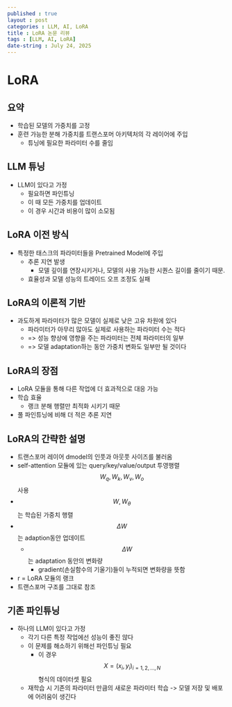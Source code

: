 ```yaml
---
published : true
layout : post
categories : LLM, AI, LoRA
title : LoRA 논문 리뷰
tags : [LLM, AI, LoRA]
date-string : July 24, 2025
---
```


# LoRA
## 요약
- 학습된 모델의 가중치를 고정
- 훈련 가능한 분해 가중치를 트랜스포머 아키텍처의 각 레이어에 주입
    - 튜닝에 필요한 파라미터 수를 줄임


## LLM 튜닝
- LLM이 있다고 가정
    - 필요하면 파인튜닝
    - 이 때 모든 가중치를 업데이트
    - 이 경우 시간과 비용이 많이 소모됨

## LoRA 이전 방식

- 특정한 태스크의 파라미터들을 Pretrained Model에 주입
    - 추론 지연 발생
        - 모델 깊이를 연장시키거나, 모델의 사용 가능한 시퀀스 길이를 줄이기 때문.
    - 효율성과 모델 성능의 트레이드 오프 조정도 실패

## LoRA의 이론적 기반
- 과도하게 파라미터가 많은 모델이 실제로 낮은 고유 차원에 있다
    - 파라미터가 아무리 많아도 실제로 사용하는 파라미터 수는 적다
    - => 성능 향상에 영향을 주는 파라미터는 전체 파라미터의 일부
    - => 모델 adaptation하는 동안 가중치 변화도 일부만 될 것이다

## LoRA의 장점
- LoRA 모듈을 통해 다른 작업에 더 효과적으로 대응 가능
- 학습 효율
    - 랭크 분해 행렬만 최적화 시키기 때문
- 풀 파인튜닝에 비해 더 적은 추론 지연

## LoRA의 간략한 설명
- 트랜스포머 레이어 dmodel의 인풋과 아웃풋 사이즈를 불러옴
- self-attention 모듈에 있는 query/key/value/output 투영행렬 $$W_q, W_k, W_v, W_o$$사용
- $$W, W_{\theta}$$는 학습된 가중치 행렬
- $$\Delta W$$는 adaption동안 업데이트
    - $$\Delta W$$는 adaptation 동안의 변화량
        - gradient(손실함수의 기울기)들이 누적되면 변화량을 뜻함
- r = LoRA 모듈의 랭크
- 트랜스포머 구조를 그대로 참조


## 기존 파인튜닝
- 하나의 LLM이 있다고 가정
    - 각기 다른 특정 작업에선 성능이 좋진 않다
    - 이 문제를 해소하기 위해선 파인튜닝 필요
        - 이 경우 $$X = {(x_i, y_i)}_{i = 1, 2, ..., N}$$ 형식의 데이터셋 필요
    - 재학습 시 기존의 파라미터 만큼의 새로운 파라미터 학습
        -> 모델 저장 및 배포에 어려움이 생긴다
